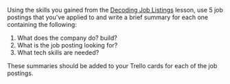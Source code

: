 Using the skills you gained from the <a href="./3.1 Lesson: Decoding Job Listings.md" target="_blank">Decoding Job Listings</a> lesson, use 5 job postings that you've applied to and write a brief summary for each one containing the following:

1. What does the company do? build?
2. What is the job posting looking for?
3. What tech skills are needed?

These summaries should be added to your Trello cards for each of the job postings.
